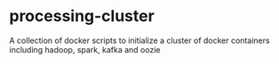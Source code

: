# processing-cluster
A collection of docker scripts to initialize a cluster of docker containers including hadoop, spark, kafka and oozie
